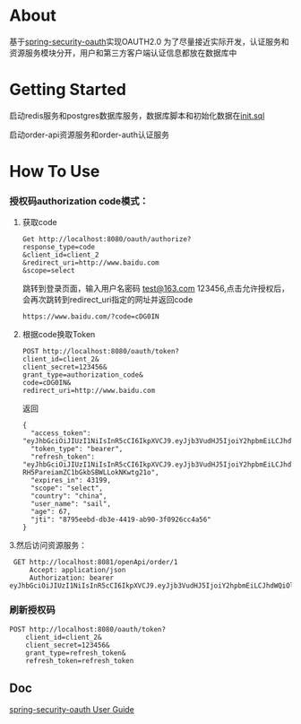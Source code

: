 # About
基于[spring-security-oauth](https://github.com/spring-projects/spring-security-oauth)实现OAUTH2.0
为了尽量接近实际开发，认证服务和资源服务模块分开，用户和第三方客户端认证信息都放在数据库中

# Getting Started
启动redis服务和postgres数据库服务，数据库脚本和初始化数据在[init.sql](./doc/init.sql)

启动order-api资源服务和order-auth认证服务

# How To Use

### 授权码authorization code模式：
1. 获取code

	```
	Get http://localhost:8080/oauth/authorize?
	response_type=code
	&client_id=client_2
	&redirect_uri=http://www.baidu.com
	&scope=select
	```
	跳转到登录页面，输入用户名密码 test@163.com 123456,点击允许授权后，会再次跳转到redirect_uri指定的网址并返回code
	
	```
	https://www.baidu.com/?code=cDG0IN
	```

4.  根据code换取Token
	
	```
	POST http://localhost:8080/oauth/token?
	client_id=client_2&
	client_secret=123456&
	grant_type=authorization_code&
	code=cDG0IN&
	redirect_uri=http://www.baidu.com
	```
	返回
	```
	{
	  "access_token": "eyJhbGciOiJIUzI1NiIsInR5cCI6IkpXVCJ9.eyJjb3VudHJ5IjoiY2hpbmEiLCJhdWQiOlsib3BlbmFwaSJdLCJ1c2VyX25hbWUiOiJzYWlsIiwic2NvcGUiOlsic2VsZWN0Il0sImV4cCI6MTU5NjM4MjAyMSwiYXV0aG9yaXRpZXMiOlsiVVNFUiJdLCJqdGkiOiI4Nzk1ZWViZC1kYjNlLTQ0MTktYWI5MC0zZjA5MjZjYzRhNTYiLCJhZ2UiOjY3LCJjbGllbnRfaWQiOiJjbGllbnRfMiJ9.8AqmwEsCbPdFFCezRdmxMOPe3AuuEAl1_yq3AACZtYs",
	  "token_type": "bearer",
	  "refresh_token": "eyJhbGciOiJIUzI1NiIsInR5cCI6IkpXVCJ9.eyJjb3VudHJ5IjoiY2hpbmEiLCJhdWQiOlsib3BlbmFwaSJdLCJ1c2VyX25hbWUiOiJzYWlsIiwic2NvcGUiOlsic2VsZWN0Il0sImF0aSI6Ijg3OTVlZWJkLWRiM2UtNDQxOS1hYjkwLTNmMDkyNmNjNGE1NiIsImV4cCI6MTU5ODkzMDgyMSwiYXV0aG9yaXRpZXMiOlsiVVNFUiJdLCJqdGkiOiI4ODQ0ZWYyYy03NThiLTRhZWItOGMwZi1mNWQzZDM1YTc4MTIiLCJhZ2UiOjY3LCJjbGllbnRfaWQiOiJjbGllbnRfMiJ9.G_BVtkUeJ1-RH5PareiamZC1bGkbSBWLLokNKwtg21o",
	  "expires_in": 43199,
	  "scope": "select",
	  "country": "china",
	  "user_name": "sail",
	  "age": 67,
	  "jti": "8795eebd-db3e-4419-ab90-3f0926cc4a56"
	}
	```
3.然后访问资源服务：
   ```
    GET http://localhost:8081/openApi/order/1
        Accept: application/json
        Authorization: bearer eyJhbGciOiJIUzI1NiIsInR5cCI6IkpXVCJ9.eyJjb3VudHJ5IjoiY2hpbmEiLCJhdWQiOlsib3BlbmFwaSJdLCJ1c2VyX25hbWUiOiJzYWlsIiwic2NvcGUiOlsic2VsZWN0Il0sImV4cCI6MTU5NjM4MjAyMSwiYXV0aG9yaXRpZXMiOlsiVVNFUiJdLCJqdGkiOiI4Nzk1ZWViZC1kYjNlLTQ0MTktYWI5MC0zZjA5MjZjYzRhNTYiLCJhZ2UiOjY3LCJjbGllbnRfaWQiOiJjbGllbnRfMiJ9.8AqmwEsCbPdFFCezRdmxMOPe3AuuEAl1_yq3AACZtY
   ```

### 刷新授权码
	

```
POST http://localhost:8080/oauth/token?
	client_id=client_2&
	client_secret=123456&
	grant_type=refresh_token&
	refresh_token=refresh_token
```

## Doc
[spring-security-oauth User Guide](https://projects.spring.io/spring-security-oauth/docs/oauth2.html)